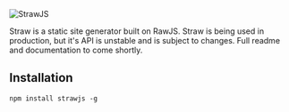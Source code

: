 
<picture>
  <source media="(prefers-color-scheme: dark)" srcset="https://github.com/squaresapp/strawjs/blob/main/readme-logo-black.png?raw=true" style="max-width: 300px">
  <source media="(prefers-color-scheme: light)" srcset="https://github.com/squaresapp/strawjs/blob/main/readme-logo-white.png?raw=true">
  <img alt="StrawJS" src="https://github.com/squaresapp/strawjs/blob/main/readme-logo-white.png?raw=true">
</picture>

Straw is a static site generator built on RawJS. Straw is being used in production, but it's API is unstable and is subject to changes. Full readme and documentation to come shortly.

## Installation

```
npm install strawjs -g
```